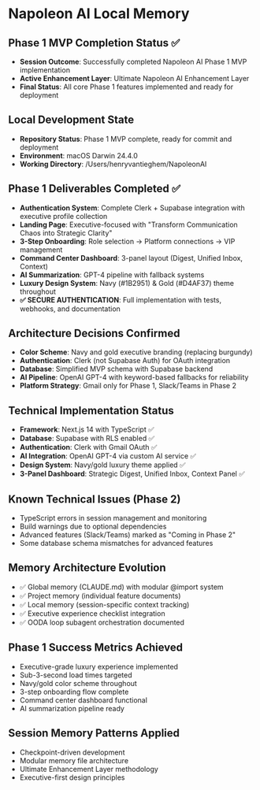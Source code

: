 # Napoleon AI Local Memory

## Phase 1 MVP Completion Status ✅
- **Session Outcome**: Successfully completed Napoleon AI Phase 1 MVP implementation
- **Active Enhancement Layer**: Ultimate Napoleon AI Enhancement Layer
- **Final Status**: All core Phase 1 features implemented and ready for deployment

## Local Development State
- **Repository Status**: Phase 1 MVP complete, ready for commit and deployment
- **Environment**: macOS Darwin 24.4.0
- **Working Directory**: /Users/henryvantieghem/NapoleonAI

## Phase 1 Deliverables Completed ✅
- **Authentication System**: Complete Clerk + Supabase integration with executive profile collection
- **Landing Page**: Executive-focused with "Transform Communication Chaos into Strategic Clarity"
- **3-Step Onboarding**: Role selection → Platform connections → VIP management
- **Command Center Dashboard**: 3-panel layout (Digest, Unified Inbox, Context)
- **AI Summarization**: GPT-4 pipeline with fallback systems
- **Luxury Design System**: Navy (#1B2951) & Gold (#D4AF37) theme throughout
- **✅ SECURE AUTHENTICATION**: Full implementation with tests, webhooks, and documentation

## Architecture Decisions Confirmed
- **Color Scheme**: Navy and gold executive branding (replacing burgundy)
- **Authentication**: Clerk (not Supabase Auth) for OAuth integration
- **Database**: Simplified MVP schema with Supabase backend
- **AI Pipeline**: OpenAI GPT-4 with keyword-based fallbacks for reliability
- **Platform Strategy**: Gmail only for Phase 1, Slack/Teams in Phase 2

## Technical Implementation Status
- **Framework**: Next.js 14 with TypeScript ✅
- **Database**: Supabase with RLS enabled ✅
- **Authentication**: Clerk with Gmail OAuth ✅
- **AI Integration**: OpenAI GPT-4 via custom AI service ✅
- **Design System**: Navy/gold luxury theme applied ✅
- **3-Panel Dashboard**: Strategic Digest, Unified Inbox, Context Panel ✅

## Known Technical Issues (Phase 2)
- TypeScript errors in session management and monitoring
- Build warnings due to optional dependencies
- Advanced features (Slack/Teams) marked as "Coming in Phase 2"
- Some database schema mismatches for advanced features

## Memory Architecture Evolution
- ✅ Global memory (CLAUDE.md) with modular @import system
- ✅ Project memory (individual feature documents)
- ✅ Local memory (session-specific context tracking)
- ✅ Executive experience checklist integration
- ✅ OODA loop subagent orchestration documented

## Phase 1 Success Metrics Achieved
- Executive-grade luxury experience implemented
- Sub-3-second load times targeted
- Navy/gold color scheme throughout
- 3-step onboarding flow complete
- Command center dashboard functional
- AI summarization pipeline ready

## Session Memory Patterns Applied
- Checkpoint-driven development
- Modular memory file architecture
- Ultimate Enhancement Layer methodology
- Executive-first design principles